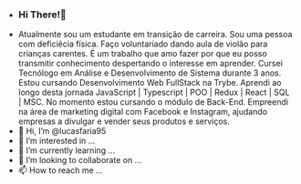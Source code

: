 - ### Hi There!👋
- Atualmente sou um estudante em transição de carreira. Sou uma pessoa com deficiêcia física. Faço voluntariado dando aula de violão para crianças carentes. É um trabalho que amo fazer
por que eu posso transmitir conhecimento despertando o interesse em aprender.
Cursei Tecnólogo em Análise e Desenvolvimento de Sistema durante 3 anos.
Estou cursando Desenvolvimento Web FullStack na Trybe. Aprendi ao longo desta jornada
JavaScript | Typescript | POO | Redux | React | SQL | MSC.
No momento estou cursando o módulo de Back-End. Empreendi na área de marketing digital com Facebook e Instagram, ajudando empresas a divulgar e vender seus produtos e serviços.
- 👋 Hi, I’m @lucasfaria95
- 👀 I’m interested in ...
- 🌱 I’m currently learning ...
- 💞️ I’m looking to collaborate on ...
- 📫 How to reach me ...

<!---
lucasfaria95/lucasfaria95 is a ✨ special ✨ repository because its `README.md` (this file) appears on your GitHub profile.
You can click the Preview link to take a look at your changes.
--->
